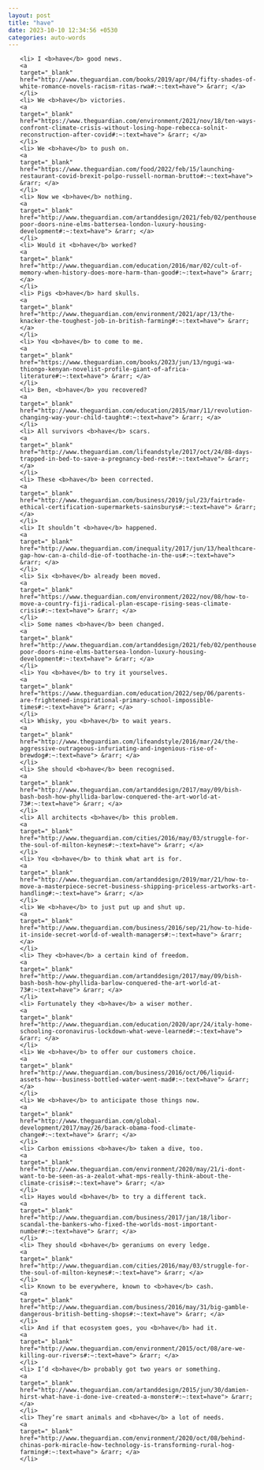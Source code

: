 ```yaml
---
layout: post
title: "have"
date: 2023-10-10 12:34:56 +0530
categories: auto-words
---
```

<ol>

    <li> I <b>have</b> good news.
    <a 
    target="_blank" 
    href="http://www.theguardian.com/books/2019/apr/04/fifty-shades-of-white-romance-novels-racism-ritas-rwa#:~:text=have"> &rarr; </a>
    </li>
    <li> We <b>have</b> victories.
    <a 
    target="_blank" 
    href="https://www.theguardian.com/environment/2021/nov/18/ten-ways-confront-climate-crisis-without-losing-hope-rebecca-solnit-reconstruction-after-covid#:~:text=have"> &rarr; </a>
    </li>
    <li> We <b>have</b> to push on.
    <a 
    target="_blank" 
    href="https://www.theguardian.com/food/2022/feb/15/launching-restaurant-covid-brexit-polpo-russell-norman-brutto#:~:text=have"> &rarr; </a>
    </li>
    <li> Now we <b>have</b> nothing.
    <a 
    target="_blank" 
    href="http://www.theguardian.com/artanddesign/2021/feb/02/penthouses-poor-doors-nine-elms-battersea-london-luxury-housing-development#:~:text=have"> &rarr; </a>
    </li>
    <li> Would it <b>have</b> worked?
    <a 
    target="_blank" 
    href="http://www.theguardian.com/education/2016/mar/02/cult-of-memory-when-history-does-more-harm-than-good#:~:text=have"> &rarr; </a>
    </li>
    <li> Pigs <b>have</b> hard skulls.
    <a 
    target="_blank" 
    href="http://www.theguardian.com/environment/2021/apr/13/the-knacker-the-toughest-job-in-british-farming#:~:text=have"> &rarr; </a>
    </li>
    <li> You <b>have</b> to come to me.
    <a 
    target="_blank" 
    href="https://www.theguardian.com/books/2023/jun/13/ngugi-wa-thiongo-kenyan-novelist-profile-giant-of-africa-literature#:~:text=have"> &rarr; </a>
    </li>
    <li> Ben, <b>have</b> you recovered?
    <a 
    target="_blank" 
    href="http://www.theguardian.com/education/2015/mar/11/revolution-changing-way-your-child-taught#:~:text=have"> &rarr; </a>
    </li>
    <li> All survivors <b>have</b> scars.
    <a 
    target="_blank" 
    href="http://www.theguardian.com/lifeandstyle/2017/oct/24/88-days-trapped-in-bed-to-save-a-pregnancy-bed-rest#:~:text=have"> &rarr; </a>
    </li>
    <li> These <b>have</b> been corrected.
    <a 
    target="_blank" 
    href="http://www.theguardian.com/business/2019/jul/23/fairtrade-ethical-certification-supermarkets-sainsburys#:~:text=have"> &rarr; </a>
    </li>
    <li> It shouldn’t <b>have</b> happened.
    <a 
    target="_blank" 
    href="http://www.theguardian.com/inequality/2017/jun/13/healthcare-gap-how-can-a-child-die-of-toothache-in-the-us#:~:text=have"> &rarr; </a>
    </li>
    <li> Six <b>have</b> already been moved.
    <a 
    target="_blank" 
    href="https://www.theguardian.com/environment/2022/nov/08/how-to-move-a-country-fiji-radical-plan-escape-rising-seas-climate-crisis#:~:text=have"> &rarr; </a>
    </li>
    <li> Some names <b>have</b> been changed.
    <a 
    target="_blank" 
    href="http://www.theguardian.com/artanddesign/2021/feb/02/penthouses-poor-doors-nine-elms-battersea-london-luxury-housing-development#:~:text=have"> &rarr; </a>
    </li>
    <li> You <b>have</b> to try it yourselves.
    <a 
    target="_blank" 
    href="https://www.theguardian.com/education/2022/sep/06/parents-are-frightened-inspirational-primary-school-impossible-times#:~:text=have"> &rarr; </a>
    </li>
    <li> Whisky, you <b>have</b> to wait years.
    <a 
    target="_blank" 
    href="http://www.theguardian.com/lifeandstyle/2016/mar/24/the-aggressive-outrageous-infuriating-and-ingenious-rise-of-brewdog#:~:text=have"> &rarr; </a>
    </li>
    <li> She should <b>have</b> been recognised.
    <a 
    target="_blank" 
    href="http://www.theguardian.com/artanddesign/2017/may/09/bish-bash-bosh-how-phyllida-barlow-conquered-the-art-world-at-73#:~:text=have"> &rarr; </a>
    </li>
    <li> All architects <b>have</b> this problem.
    <a 
    target="_blank" 
    href="http://www.theguardian.com/cities/2016/may/03/struggle-for-the-soul-of-milton-keynes#:~:text=have"> &rarr; </a>
    </li>
    <li> You <b>have</b> to think what art is for.
    <a 
    target="_blank" 
    href="http://www.theguardian.com/artanddesign/2019/mar/21/how-to-move-a-masterpiece-secret-business-shipping-priceless-artworks-art-handling#:~:text=have"> &rarr; </a>
    </li>
    <li> We <b>have</b> to just put up and shut up.
    <a 
    target="_blank" 
    href="http://www.theguardian.com/business/2016/sep/21/how-to-hide-it-inside-secret-world-of-wealth-managers#:~:text=have"> &rarr; </a>
    </li>
    <li> They <b>have</b> a certain kind of freedom.
    <a 
    target="_blank" 
    href="http://www.theguardian.com/artanddesign/2017/may/09/bish-bash-bosh-how-phyllida-barlow-conquered-the-art-world-at-73#:~:text=have"> &rarr; </a>
    </li>
    <li> Fortunately they <b>have</b> a wiser mother.
    <a 
    target="_blank" 
    href="http://www.theguardian.com/education/2020/apr/24/italy-home-schooling-coronavirus-lockdown-what-weve-learned#:~:text=have"> &rarr; </a>
    </li>
    <li> We <b>have</b> to offer our customers choice.
    <a 
    target="_blank" 
    href="http://www.theguardian.com/business/2016/oct/06/liquid-assets-how--business-bottled-water-went-mad#:~:text=have"> &rarr; </a>
    </li>
    <li> We <b>have</b> to anticipate those things now.
    <a 
    target="_blank" 
    href="http://www.theguardian.com/global-development/2017/may/26/barack-obama-food-climate-change#:~:text=have"> &rarr; </a>
    </li>
    <li> Carbon emissions <b>have</b> taken a dive, too.
    <a 
    target="_blank" 
    href="http://www.theguardian.com/environment/2020/may/21/i-dont-want-to-be-seen-as-a-zealot-what-mps-really-think-about-the-climate-crisis#:~:text=have"> &rarr; </a>
    </li>
    <li> Hayes would <b>have</b> to try a different tack.
    <a 
    target="_blank" 
    href="http://www.theguardian.com/business/2017/jan/18/libor-scandal-the-bankers-who-fixed-the-worlds-most-important-number#:~:text=have"> &rarr; </a>
    </li>
    <li> They should <b>have</b> geraniums on every ledge.
    <a 
    target="_blank" 
    href="http://www.theguardian.com/cities/2016/may/03/struggle-for-the-soul-of-milton-keynes#:~:text=have"> &rarr; </a>
    </li>
    <li> Known to be everywhere, known to <b>have</b> cash.
    <a 
    target="_blank" 
    href="http://www.theguardian.com/business/2016/may/31/big-gamble-dangerous-british-betting-shops#:~:text=have"> &rarr; </a>
    </li>
    <li> And if that ecosystem goes, you <b>have</b> had it.
    <a 
    target="_blank" 
    href="http://www.theguardian.com/environment/2015/oct/08/are-we-killing-our-rivers#:~:text=have"> &rarr; </a>
    </li>
    <li> I’d <b>have</b> probably got two years or something.
    <a 
    target="_blank" 
    href="http://www.theguardian.com/artanddesign/2015/jun/30/damien-hirst-what-have-i-done-ive-created-a-monster#:~:text=have"> &rarr; </a>
    </li>
    <li> They’re smart animals and <b>have</b> a lot of needs.
    <a 
    target="_blank" 
    href="http://www.theguardian.com/environment/2020/oct/08/behind-chinas-pork-miracle-how-technology-is-transforming-rural-hog-farming#:~:text=have"> &rarr; </a>
    </li>